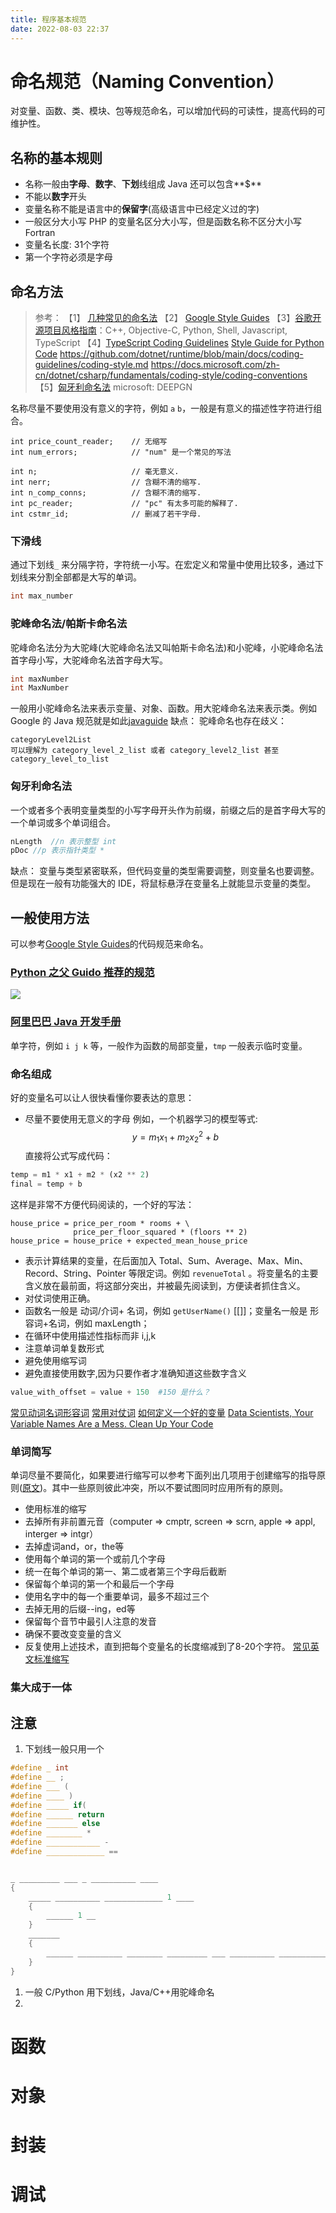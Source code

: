 ```yaml
---
title: 程序基本规范
date: 2022-08-03 22:37
---
```


# 命名规范（Naming Convention）
对变量、函数、类、模块、包等规范命名，可以增加代码的可读性，提高代码的可维护性。

## 名称的基本规则
- 名称一般由**字母**、**数字**、**下划**线组成
    Java 还可以包含**$**
- 不能以**数字**开头
- 变量名称不能是语言中的**保留字**(高级语言中已经定义过的字)
- 一般区分大小写
    PHP 的变量名区分大小写，但是函数名称不区分大小写
Fortran
- 变量名长度: 31个字符
- 第一个字符必须是字母
## 命名方法
> 参考：
> 【1】 [几种常见的命名法](https://blog.csdn.net/Ijerome/article/details/112060914 )
> 【2】 [Google Style Guides](https://google.github.io/styleguide/)
> 【3】[谷歌开源项目风格指南](https://zh-google-styleguide.readthedocs.io/en/latest/contents/)：C++, Objective-C, Python, Shell, Javascript, TypeScript
> 【4】[TypeScript Coding Guidelines](https://github.com/Microsoft/TypeScript/wiki/Coding-guidelines)
> [Style Guide for Python Code](https://peps.python.org/pep-0008/#naming-conventions)
> https://github.com/dotnet/runtime/blob/main/docs/coding-guidelines/coding-style.md
> https://docs.microsoft.com/zh-cn/dotnet/csharp/fundamentals/coding-style/coding-conventions
> 【5】[匈牙利命名法](https://blog.csdn.net/haiross/article/details/45147993)
> microsoft: DEEPGN 


名称尽量不要使用没有意义的字符，例如 `a`  `b`，一般是有意义的描述性字符进行组合。
```
int price_count_reader;    // 无缩写
int num_errors;            // "num" 是一个常见的写法

int n;                     // 毫无意义.
int nerr;                  // 含糊不清的缩写.
int n_comp_conns;          // 含糊不清的缩写.
int pc_reader;             // "pc" 有太多可能的解释了.
int cstmr_id;              // 删减了若干字母.
```
### 下滑线
通过下划线`_` 来分隔字符，字符统一小写。在宏定义和常量中使用比较多，通过下划线来分割全部都是大写的单词。
```c
int max_number
```
### 驼峰命名法/帕斯卡命名法
驼峰命名法分为大驼峰(大驼峰命名法又叫帕斯卡命名法)和小驼峰，小驼峰命名法首字母小写，大驼峰命名法首字母大写。
```c
int maxNumber
int MaxNumber
```
一般用小驼峰命名法来表示变量、对象、函数。用大驼峰命名法来表示类。例如 Google 的 Java 规范就是如此[javaguide](https://google.github.io/styleguide/javaguide.html#s5.1-identifier-names)
缺点：
驼峰命名也存在歧义：
```
categoryLevel2List 
可以理解为 category_level_2_list 或者 category_level2_list 甚至 category_level_to_list 
```

### 匈牙利命名法
一个或者多个表明变量类型的小写字母开头作为前缀，前缀之后的是首字母大写的一个单词或多个单词组合。
```c
nLength  //n 表示整型 int
pDoc //p 表示指针类型 *
```
缺点： 变量与类型紧密联系，但代码变量的类型需要调整，则变量名也要调整。但是现在一般有功能强大的 IDE，将鼠标悬浮在变量名上就能显示变量的类型。

## 一般使用方法
可以参考[Google Style Guides](https://google.github.io/styleguide/)的代码规范来命名。

### [Python 之父 Guido 推荐的规范](https://google.github.io/styleguide/pyguide.html#3164-guidelines-derived-from-guidos-recommendations)
![](/_image/2022-08-11/1ca5b2346dfcf7076cc9f71c7339b6bd.jpg?c=1)




### [阿里巴巴 Java 开发手册](https://developer.aliyun.com/ebook/read/386/92065?spm=a2c6h.26392470.ebook-read.9.5ce052e0TQPg1g)


单字符，例如 `i j k` 等，一般作为函数的局部变量，`tmp` 一般表示临时变量。

### 命名组成

好的变量名可以让人很快看懂你要表达的意思：
* 尽量不要使用无意义的字母
    例如，一个机器学习的模型等式:
$$ y = m_1x_1 +m_2x_2^2 +b$$
直接将公式写成代码：
```python
temp = m1 * x1 + m2 * (x2 ** 2)
final = temp + b
```
这样是非常不方便代码阅读的，一个好的写法：
```
house_price = price_per_room * rooms + \
              price_per_floor_squared * (floors ** 2)
house_price = house_price + expected_mean_house_price
```

* 表示计算结果的变量，在后面加入 Total、Sum、Average、Max、Min、Record、String、Pointer 等限定词。例如 `revenueTotal`  。将变量名的主要含义放在最前面，将这部分突出，并被最先阅读到，方便读者抓住含义。
* 对仗词使用正确。
* 函数名一般是 动词/介词+ 名词，例如 `getUserName()` [[]]；变量名一般是 形容词+名词，例如 maxLength；
* 在循环中使用描述性指标而非 i,j,k
* 注意单词单复数形式
* 避免使用缩写词
* 避免直接使用数字,因为只要作者才准确知道这些数字含义
```python
value_with_offset = value + 150  #150 是什么？
```
[常见动词名词形容词](https://blog.csdn.net/qq_35836473/article/details/118574142)
[常用对仗词](https://xlsdg.org/p/40996b72.html)
[如何定义一个好的变量](https://www.cnblogs.com/lijianwu/p/5715224.html)
[Data Scientists, Your Variable Names Are a Mess. Clean Up Your Code](https://builtin.com/data-science/variable-names)


### 单词简写
单词尽量不要简化，如果要进行缩写可以参考下面列出几项用于创建缩写的指导原则([原文](https://www.cnblogs.com/lijianwu/p/5715224.html))。其中一些原则彼此冲突，所以不要试图同时应用所有的原则。
* 使用标准的缩写
* 去掉所有非前置元音（computer => cmptr, screen => scrn, apple => appl, interger => intgr）
* 去掉虚词and，or，the等
* 使用每个单词的第一个或前几个字母
* 统一在每个单词的第一、第二或者第三个字母后截断
* 保留每个单词的第一个和最后一个字母
* 使用名字中的每一个重要单词，最多不超过三个
* 去掉无用的后缀--ing，ed等
* 保留每个音节中最引人注意的发音
* 确保不要改变变量的含义
* 反复使用上述技术，直到把每个变量名的长度缩减到了8-20个字符。
[常见英文标准缩写](https://cloud.tencent.com/developer/article/1456096)
### 集大成于一体

## 注意
1. 下划线一般只用一个
```c
#define _ int
#define __ ;
#define ___ (
#define ____ )
#define _____ if(
#define ______ return
#define _______ else
#define ________ *
#define ____________ -
#define _____________ ==


_ _________ ___ _ __________ ____
{
	_____ __________ _____________ 1 ____
	{
		______ 1 __
	}
	_______
	{
		______ __________ ________ _________ ___ __________ ____________ 1 ____ __
	}
}
```
1. 一般 C/Python 用下划线，Java/C++用驼峰命名
2. 



# 函数

# 对象

# 封装

# 调试


